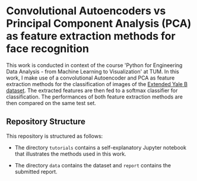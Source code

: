 # Convolutional Autoencoders vs Principal Component Analysis (PCA) as feature extraction methods for face recognition
This work is conducted in context of the course 'Python for Engineering Data Analysis - from Machine Learning to Visualization' at TUM.
In this work, I make use of a convolutional Autoencoder and PCA as feature extraction methods for the classification of images of the [Extended Yale B dataset](https://paperswithcode.com/dataset/extended-yale-b-1). The extracted features are then fed to a softmax classifier for classification. The performances of both feature extraction methods are then compared on the same test set.
## Repository Structure
This repository is structured as follows:
* The directory `tutorials` contains a self-explanatory Jupyter notebook that illustrates the methods used in this work.

* The directory `data` contains the dataset and `report` contains the submitted report.
